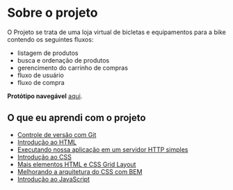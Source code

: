# Sobre o projeto

O Projeto se trata de uma loja virtual de bicletas e equipamentos para a bike contendo os seguintes fluxos:

- listagem de produtos
- busca e ordenação de produtos
- gerencimento do carrinho de compras
- fluxo de usuário
- fluxo de compra

**Protótipo navegável** [aqui](https://www.figma.com/proto/FaaAwc3nRRW4cTuxlQPNxw/Bicycle-Shop?node-id=1%3A2&scaling=min-zoom).

## O que eu aprendi com o projeto

- [Controle de versão com Git](./learning/INTRO_TO_GIT.md)
- [Introdução ao HTML](./learning/INTRO_TO_HTML.md)
- [Executando nossa aplicação em um servidor HTTP simples](./learning/RUNNING_A_HTTP_SERVER.md)
- [Introdução ao CSS](./learning/INTRO_TO_CSS.md)
- [Mais elementos HTML e CSS Grid Layout](./learning/MORE_ABOUT_HTML_AND_CSS.md)
- [Melhorando a arquitetura do CSS com BEM](./learning/BEM_CSS_METHODOLOGY.md)
- [Introdução ao JavaScript](./learning/INTRO_TO_JAVASCRIPT.md)
